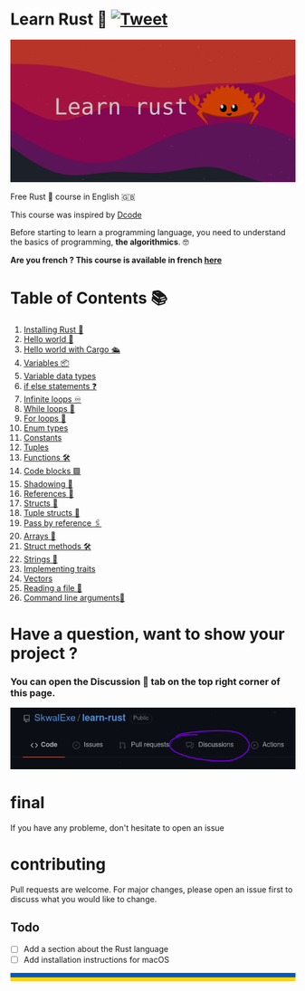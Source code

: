 # Learn Rust 🦀 [![Tweet](https://img.shields.io/twitter/url/http/shields.io.svg?style=social)](https://twitter.com/intent/tweet?url=https%3A%2F%2Fgithub.com%2FSkwalExe%2Flearn-rust&text=Started%20learning%20rust%20with%20@SkwalExe%20learn-rust%20project)

![banner](images/banner.png)

Free Rust 🦀 course in English 🇬🇧

This course was inspired by [Dcode](https://www.youtube.com/watch?v=vOMJlQ5B-M0&list=PLVvjrrRCBy2JSHf9tGxGKJ-bYAN_uDCUL)

Before starting to learn a programming language, you need to understand the basics of programming, **the algorithmics**. 🤓

**Are you french ? This course is available in french [here](https://github.com/SkwalExe/apprendre-rust/)**

# Table of Contents 📚

1. [Installing Rust 🦀](course/installing-rust)
1. [Hello world 👋](course/hello-world)
1. [Hello world with Cargo 🛳️](course/hello-world-cargo)
1. [Variables 📦](course/variables)
1. [Variable data types](course/variable-data-types)
1. [if else statements ❓](course/if-else-statements)
1. [Infinite loops ♾️](course/infinite-loops)
1. [While loops 🔁](course/while-loops)
1. [For loops 🔢](course/for-loops)
1. [Enum types](course/enum-types)
1. [Constants](course/constants)
1. [Tuples](course/tuples)
1. [Functions 🛠️](course/functions)
1. [Code blocks 🟪️](course/code-blocks)
1. [Shadowing 👥](course/shadowing)
1. [References 🔗](course/references)
1. [Structs 🧱](course/structs)
1. [Tuple structs 🧱](course/tuple-structs)
1. [Pass by reference 🖇️](course/pass-by-reference)
1. [Arrays 📜](course/arrays)
1. [Struct methods 🛠️](course/struct-methods)
1. [Strings 📝](course/strings)
1. [Implementing traits](course/implementing-traits)
1. [Vectors](course/vectors)
1. [Reading a file 📖](course/reading-a-file)
2. [Command line arguments💬](course/command-line-arguments)

# Have a question, want to show your project ?

### **You can open the Discussion 💬 tab on the top right corner of this page.**

![discussion](images/discussions.png)

# final

If you have any probleme, don't hesitate to open an issue

# contributing

Pull requests are welcome. For major changes, please open an issue first to discuss what you would like to change.

## Todo

- [ ] Add a section about the Rust language
- [ ] Add installation instructions for macOS

<a href="https://github.com/SkwalExe#ukraine"><img src="https://raw.githubusercontent.com/SkwalExe/SkwalExe/main/ukraine.jpg" width="100%" height="15px" /></a>